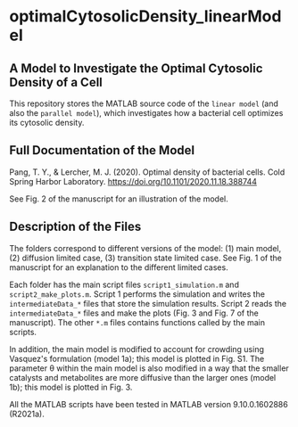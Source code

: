 # optimalCytosolicDensity_linearModel

## A Model to Investigate the Optimal Cytosolic Density of a Cell

This repository stores the MATLAB source code of the `linear model` (and also the `parallel model`), which investigates how a bacterial cell optimizes its cytosolic density.

## Full Documentation of the Model

Pang, T. Y., & Lercher, M. J. (2020). Optimal density of bacterial cells. Cold Spring Harbor Laboratory. https://doi.org/10.1101/2020.11.18.388744

See Fig. 2 of the manuscript for an illustration of the model.

## Description of the Files

The folders correspond to different versions of the model: (1) main model, (2) diffusion limited case, (3) transition state limited case. See Fig. 1 of the manuscript for an explanation to the different limited cases. 

Each folder has the main script files `script1_simulation.m` and `script2_make_plots.m`. Script 1 performs the simulation and writes the `intermediateData_*` files that store the simulation results. Script 2 reads the `intermediateData_*` files and make the plots (Fig. 3 and Fig. 7 of the manuscript). The other `*.m` files contains functions called by the main scripts.

In addition, the main model is modified to account for crowding using Vasquez's formulation (model 1a); this model is plotted in Fig. S1. The parameter θ within the main model is also modified in a way that the smaller catalysts and metabolites are more diffusive than the larger ones (model 1b); this model is plotted in Fig. 3.

All the MATLAB scripts have been tested in MATLAB version 9.10.0.1602886 (R2021a).
